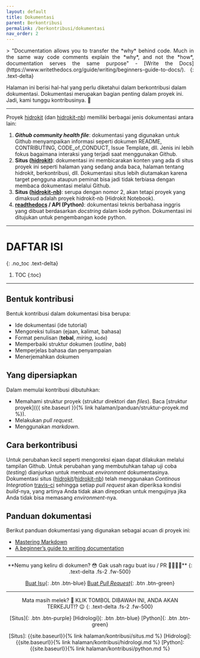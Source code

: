 ```yaml
---
layout: default
title: Dokumentasi
parent: Berkontribusi
permalink: /berkontribusi/dokumentasi
nav_order: 2
---
```


<div align="justify" markdown="1">
> "Documentation allows you to transfer the *why* behind code. Much in the same way code comments explain the *why*, and not the *how*, documentation serves the same purpose" - [Write the Docs](https://www.writethedocs.org/guide/writing/beginners-guide-to-docs/).
{: .text-delta}
</div>

Halaman ini berisi hal-hal yang perlu diketahui dalam berkontribusi dalam dokumentasi. Dokumentasi merupakan bagian penting dalam proyek ini. Jadi, kami tunggu kontribusinya. 🙏

---

Proyek [hidrokit] (dan [hidrokit-nb]) memiliki berbagai jenis dokumentasi antara lain:
1. ***Github community health file***: dokumentasi yang digunakan untuk Github menyampaikan informasi seperti dokumen README, CONTRIBUTING, CODE_of_CONDUCT, Issue Template, dll. Jenis ini lebih fokus bagaimana interaksi yang terjadi saat menggunakan Github.
2. **Situs ([hidrokit])**: dokumentasi ini membicarakan konten yang ada di situs proyek ini seperti halaman yang sedang anda baca, halaman tentang hidrokit, berkontribusi, dll. Dokumentasi situs lebih diutamakan karena target pengguna ataupun peminat bisa jadi tidak terbiasa dengan membaca dokumentasi melalui Github.
3. **Situs ([hidrokit-nb])**: serupa dengan nomor 2, akan tetapi proyek yang dimaksud adalah proyek hidrokit-nb (Hidrokit Notebook).
4. **[readthedocs] / API (Python)**: dokumentasi teknis berbahasa inggris yang dibuat berdasarkan *docstring* dalam kode python. Dokumentasi ini ditujukan untuk pengembangan kode python.

<!-- LINK -->
[hidrokit]: https://taruma.github.io/hidrokit
[hidrokit-nb]: https://taruma.github.io/hidrokit-nb
[readthedocs]: https://hidrokit.readthedocs.io

---

# DAFTAR ISI
{: .no_toc .text-delta}

1. TOC
{:toc}

---

## Bentuk kontribusi

Bentuk kontribusi dalam dokumentasi bisa berupa:
- Ide dokumentasi (ide tutorial)
- Mengoreksi tulisan (ejaan, kalimat, bahasa)
- Format penulisan (**tebal**, *miring*, `kode`)
- Memperbaiki struktur dokumen (*outline*, bab)
- Memperjelas bahasa dan penyampaian
- Menerjemahkan dokumen

## Yang dipersiapkan

Dalam memulai kontribusi dibutuhkan:
- Memahami struktur proyek (struktur direktori dan _files_). Baca [struktur proyek]({{ site.baseurl }}{% link halaman/panduan/struktur-proyek.md %}).
- Melakukan _pull request_.
- Menggunakan _markdown_.

## Cara berkontribusi

Untuk perubahan kecil seperti mengoreksi ejaan dapat dilakukan melalui tampilan Github. Untuk perubahan yang membutuhkan tahap uji coba (*testing*) dianjurkan untuk membuat _environment_ dokumentasinya. Dokumentasi situs ([hidrokit]/[hidrokit-nb]) telah menggunakan *Continous Integration* [travis-ci] sehingga setiap _pull request_ akan diperiksa kondisi *build*-nya, yang artinya Anda tidak akan direpotkan untuk mengujinya jika Anda tidak bisa memasang _environment_-nya. 

[travis-ci]: https://travis-ci.com/

## Panduan dokumentasi

Berikut panduan dokumentasi yang digunakan sebagai acuan di proyek ini:

- [Mastering Markdown](https://guides.github.com/features/mastering-markdown/)
- [A beginner’s guide to writing documentation](https://www.writethedocs.org/guide/writing/beginners-guide-to-docs/)

--- 

<div align="center" markdown="1">
**Nemu yang keliru di dokumen? 😳 Gak usah ragu buat isu / PR 🦹‍♀️🦹‍♂️**
{: .text-delta .fs-2 .fw-500}

[Buat Isu](https://github.com/taruma/hidrokit/issues/new/choose){: .btn .btn-blue}
[Buat _Pull Request_](https://github.com/taruma/hidrokit/compare){: .btn .btn-green}

</div>

---

<div align="center" markdown="1">
Mata masih melek? 🔆 KLIK TOMBOL DIBAWAH INI, ANDA AKAN TERKEJUT!? 😉
{: .text-delta .fs-2 .fw-500}

[Situs]{: .btn .btn-purple}
[Hidrologi]{: .btn .btn-blue}
[Python]{: .btn .btn-green}

<!-- LINK -->
[Situs]:        {{site.baseurl}}{% link halaman/kontribusi/situs.md %}
[Hidrologi]:    {{site.baseurl}}{% link halaman/kontribusi/hidrologi.md %}
[Python]:       {{site.baseurl}}{% link halaman/kontribusi/python.md %}

</div>